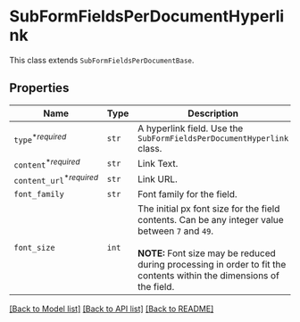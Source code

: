 # SubFormFieldsPerDocumentHyperlink

This class extends `SubFormFieldsPerDocumentBase`.

## Properties
Name | Type | Description | Notes
------------ | ------------- | ------------- | -------------
| `type`<sup>*_required_</sup> | ```str``` |  A hyperlink field. Use the `SubFormFieldsPerDocumentHyperlink` class.  |  [default to 'hyperlink'] |
| `content`<sup>*_required_</sup> | ```str``` |  Link Text.  |  |
| `content_url`<sup>*_required_</sup> | ```str``` |  Link URL.  |  |
| `font_family` | ```str``` |  Font family for the field.  |  |
| `font_size` | ```int``` |  The initial px font size for the field contents. Can be any integer value between `7` and `49`.<br><br>**NOTE:** Font size may be reduced during processing in order to fit the contents within the dimensions of the field.  |  [default to 12] |

[[Back to Model list]](../README.md#documentation-for-models) [[Back to API list]](../README.md#documentation-for-api-endpoints) [[Back to README]](../README.md)


